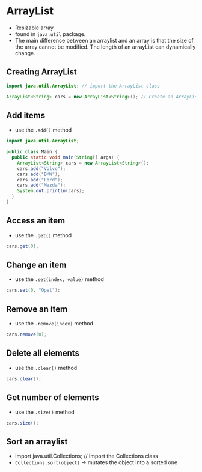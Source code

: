 # ArrayList
- Resizable array
- found in `java.util` package.
- The main difference between an arraylist and an array is that the size of the array cannot be modified. The length of an arrayList can dynamically change.
## Creating ArrayList
```JAVA
import java.util.ArrayList; // import the ArrayList class

ArrayList<String> cars = new ArrayList<String>(); // Create an ArrayList object
```
## Add items
- use the `.add()` method
```java
import java.util.ArrayList;

public class Main {
  public static void main(String[] args) {
    ArrayList<String> cars = new ArrayList<String>();
    cars.add("Volvo");
    cars.add("BMW");
    cars.add("Ford");
    cars.add("Mazda");
    System.out.println(cars);
  }
}
```
## Access an item
- use the `.get()` method
``` java
cars.get(0);
```
## Change an item
- use the `.set(index, value)` method
```java
cars.set(0, "Opel");
```
## Remove an item
- use the `.remove(index)` method
```java
cars.remove(0);
```
## Delete all elements
- use the `.clear()` method
```java
cars.clear();
```
## Get number of elements
- use the `.size()` method
```java
cars.size();
```

## Sort an arraylist
- import java.util.Collections;  // Import the Collections class
- `Collections.sort(object)` -> mutates the object into a sorted one
